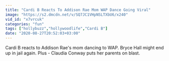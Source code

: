 ```yaml
---
title: "Cardi B Reacts To Addison Rae Mom WAP Dance Going Viral"
image: "https://s2.dmcdn.net/v/SQ7JC1VHpNSLTXbU6/x240"
vid_id: "x7vrcuk"
categories: "fun"
tags: ["hollybuzz","hollywoodlife","Cardi B"]
date: "2020-08-27T20:52:03+03:00"
---
```

Cardi B reacts to Addison Rae's mom dancing to WAP. Bryce Hall might end up in jail again. Plus - Claudia Conway puts her parents on blast.
